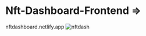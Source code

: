 # Nft-Dashboard-Frontend =>
nftdashboard.netlify.app
![nftdash](https://user-images.githubusercontent.com/70555833/160333720-ae74d720-39bc-461f-ad70-487b98cd5131.jpg)

